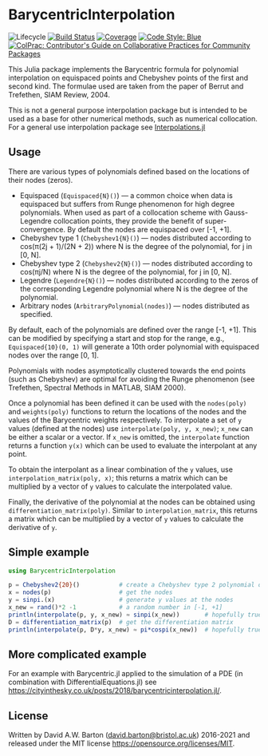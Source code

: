 # BarycentricInterpolation

![Lifecycle](https://img.shields.io/badge/lifecycle-maturing-blue.svg)
[![Build Status](https://github.com/dawbarton/BarycentricInterpolation.jl/workflows/CI/badge.svg)](https://github.com/dawbarton/BarycentricInterpolation.jl/actions)
[![Coverage](https://codecov.io/gh/dawbarton/BarycentricInterpolation.jl/branch/master/graph/badge.svg)](https://codecov.io/gh/dawbarton/BarycentricInterpolation.jl)
[![Code Style: Blue](https://img.shields.io/badge/code%20style-blue-4495d1.svg)](https://github.com/invenia/BlueStyle)
[![ColPrac: Contributor's Guide on Collaborative Practices for Community Packages](https://img.shields.io/badge/ColPrac-Contributor's%20Guide-blueviolet)](https://github.com/SciML/ColPrac)

This Julia package implements the Barycentric formula for polynomial
interpolation on equispaced points and Chebyshev points of the first and second
kind. The formulae used are taken from the paper of Berrut and Trefethen, SIAM
Review, 2004.

This is not a general purpose interpolation package but is intended to be used
as a base for other numerical methods, such as numerical collocation. For a
general use interpolation package see
[Interpolations.jl](https://github.com/JuliaMath/Interpolations.jl)

## Usage

There are various types of polynomials defined based on the locations of their 
nodes (zeros).

* Equispaced (`Equispaced{N}()`) — a common choice when data is equispaced but
  suffers from Runge phenomenon for high degree polynomials. When used as part
  of a collocation scheme with Gauss-Legendre collocation points, they provide
  the benefit of super-convergence. By default the nodes are equispaced over
  \[-1, +1\].
* Chebyshev type 1 (`Chebyshev1{N}()`) — nodes distributed according to
  cos(π(2j + 1)/(2N + 2)) where N is the degree of the polynomial, for j in
  \[0, N\].
* Chebyshev type 2 (`Chebyshev2{N}()`) — nodes distributed according to
  cos(πj/N) where N is the degree of the polynomial, for j in \[0, N\].
* Legendre (`Legendre{N}()`) — nodes distributed according to the zeros of the
  corresponding Legendre polynomial where N is the degree of the polynomial.
* Arbitrary nodes (`ArbitraryPolynomial(nodes)`) — nodes distributed as
  specified.

By default, each of the polynomials are defined over the range \[-1, +1\].
This can be modified by specifying a start and stop for the range, e.g.,
`Equispaced{10}(0, 1)` will generate a 10th order polynomial with equispaced
nodes over the range \[0, 1\].

Polynomials with nodes asymptotically clustered towards the end points (such
as Chebyshev) are optimal for avoiding the Runge phenomenon (see Trefethen,
Spectral Methods in MATLAB, SIAM 2000).

Once a polynomial has been defined it can be used with the `nodes(poly)` and
`weights(poly)` functions to return the locations of the nodes and the values
of the Barycentric weights respectively. To interpolate a set of `y` values
(defined at the nodes) use `interpolate(poly, y, x_new)`; `x_new` can be
either a scalar or a vector. If `x_new` is omitted, the `interpolate` function
returns a function `y(x)` which can be used to evaluate the interpolant at any
point.

To obtain the interpolant as a linear combination of the `y` values, use
`interpolation_matrix(poly, x)`; this returns a matrix which can be multiplied
by a vector of `y` values to calculate the interpolated value.

Finally, the derivative of the polynomial at the nodes can be obtained using
`differentiation_matrix(poly)`. Similar to `interpolation_matrix`, this returns
a matrix which can be multiplied by a vector of `y` values to calculate the
derivative of `y`.

## Simple example

```julia
using BarycentricInterpolation

p = Chebyshev2{20}()           # create a Chebyshev type 2 polynomial of order 20
x = nodes(p)                   # get the nodes
y = sinpi.(x)                  # generate y values at the nodes
x_new = rand()*2 -1            # a random number in [-1, +1]
println(interpolate(p, y, x_new) ≈ sinpi(x_new))       # hopefully true!
D = differentiation_matrix(p)  # get the differentiation matrix
println(interpolate(p, D*y, x_new) ≈ pi*cospi(x_new))  # hopefully true!
```

## More complicated example

For an example with Barycentric.jl applied to the simulation of a PDE (in
combination with DifferentialEquations.jl) see
<https://cityinthesky.co.uk/posts/2018/barycentricinterpolation.jl/>.

## License

Written by David A.W. Barton (david.barton@bristol.ac.uk) 2016-2021 and released
under the MIT license <https://opensource.org/licenses/MIT>.
